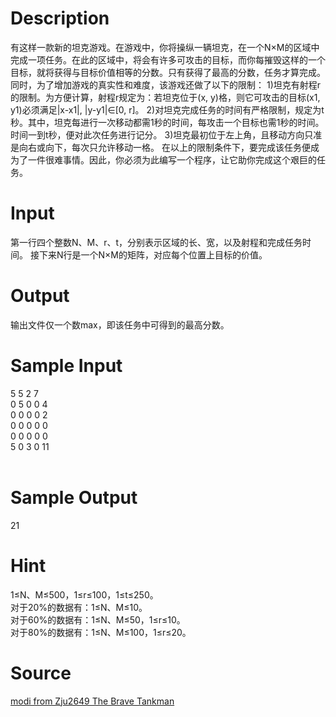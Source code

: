 
# Description

<div class="content">有这样一款新的坦克游戏。在游戏中，你将操纵一辆坦克，在一个N×M的区域中完成一项任务。在此的区域中，将会有许多可攻击的目标，而你每摧毁这样的一个目标，就将获得与目标价值相等的分数。只有获得了最高的分数，任务才算完成。同时，为了增加游戏的真实性和难度，该游戏还做了以下的限制：
1)坦克有射程r的限制。为方便计算，射程r规定为：若坦克位于(x, y)格，则它可攻击的目标(x1, y1)必须满足|x-x1|, |y-y1|∈[0, r]。
2)对坦克完成任务的时间有严格限制，规定为t秒。其中，坦克每进行一次移动都需1秒的时间，每攻击一个目标也需1秒的时间。时间一到t秒，便对此次任务进行记分。
3)坦克最初位于左上角，且移动方向只准是向右或向下，每次只允许移动一格。
在以上的限制条件下，要完成该任务便成为了一件很难事情。因此，你必须为此编写一个程序，让它助你完成这个艰巨的任务。

</div>

# Input

<div class="content">第一行四个整数N、M、r、t，分别表示区域的长、宽，以及射程和完成任务时间。
接下来N行是一个N×M的矩阵，对应每个位置上目标的价值。

</div>

# Output

<div class="content">输出文件仅一个数max，即该任务中可得到的最高分数。

</div>

# Sample Input

<div class="content"><span class="sampledata">5 5 2 7<br/>
0 5 0 0 4<br/>
0 0 0 0 2<br/>
0 0 0 0 0<br/>
0 0 0 0 0<br/>
5 0 3 0 11<br/>
<br/>
</span></div>

# Sample Output

<div class="content"><span class="sampledata">21<br/>
</span></div>

# Hint

<div class="content"><p>1≤N、M≤500，1≤r≤100，1≤t≤250。<br/>
对于20%的数据有：1≤N、M≤10。<br/>
对于60%的数据有：1≤N、M≤50，1≤r≤10。<br/>
对于80%的数据有：1≤N、M≤100，1≤r≤20。<br/>
</p></div>

# Source

<div class="content"><p><a href="problemset.php?search=modi from Zju2649 The Brave Tankman">modi from Zju2649 The Brave Tankman</a></p></div>

